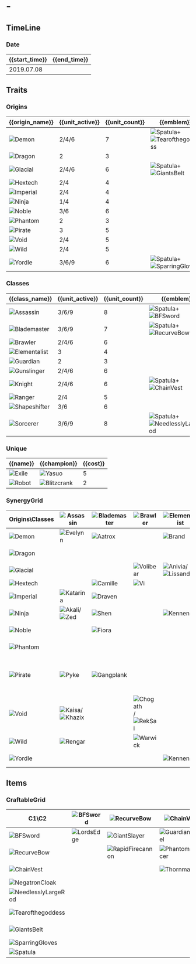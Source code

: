 # -

## TimeLine
### Date
| {{start_time}} | {{end_time}} |
| -              | -            |
| 2019.07.08     |              |

## Traits
### Origins
| {{origin_name}}                                  | {{unit_active}} | {{unit_count}} | {{emblem}}                                                                                                    | {{desc}} |
| -                                                | -               | -              | -                                                                                                             | -        |
| ![Demon](../tfttraits/icon/set1/Demon.png)       | 2/4/6           | 7              | ![Spatula](../tftitems/icon/set1/Spatula.png)+![Tearofthegoddess](../tftitems/icon/set1/Tearofthegoddess.png) |          |
| ![Dragon](../tfttraits/icon/set1/Dragon.png)     | 2               | 3              |                                                                                                               |          |
| ![Glacial](../tfttraits/icon/set1/Glacial.png)   | 2/4/6           | 6              | ![Spatula](../tftitems/icon/set1/Spatula.png)+![GiantsBelt](../tftitems/icon/set1/GiantsBelt.png)             |          |
| ![Hextech](../tfttraits/icon/set1/Hextech.png)   | 2/4             | 4              |                                                                                                               |          |
| ![Imperial](../tfttraits/icon/set1/Imperial.png) | 2/4             | 4              |                                                                                                               |          |
| ![Ninja](../tfttraits/icon/set1/Ninja.png)       | 1/4             | 4              |                                                                                                               |          |
| ![Noble](../tfttraits/icon/set1/Noble.png)       | 3/6             | 6              |                                                                                                               |          |
| ![Phantom](../tfttraits/icon/set1/Phantom.png)   | 2               | 3              |                                                                                                               |          |
| ![Pirate](../tfttraits/icon/set1/Pirate.png)     | 3               | 5              |                                                                                                               |          |
| ![Void](../tfttraits/icon/set1/Void.png)         | 2/4             | 5              |                                                                                                               |          |
| ![Wild](../tfttraits/icon/set1/Wild.png)         | 2/4             | 5              |                                                                                                               |          |
| ![Yordle](../tfttraits/icon/set1/Yordle.png)     | 3/6/9           | 6              | ![Spatula](../tftitems/icon/set1/Spatula.png)+![SparringGloves](../tftitems/icon/set1/SparringGloves.png)     |          |

### Classes
| {{class_name}}                                           | {{unit_active}} | {{unit_count}} | {{emblem}}                                                                                                        | {{desc}} |
| -                                                        | -               | -              | -                                                                                                                 | -        |
| ![Assassin](../tfttraits/icon/set1/Assassin.png)         | 3/6/9           | 8              | ![Spatula](../tftitems/icon/set1/Spatula.png)+![BFSword](../tftitems/icon/set1/BFSword.png)                       |          |
| ![Blademaster](../tfttraits/icon/set1/Blademaster.png)   | 3/6/9           | 7              | ![Spatula](../tftitems/icon/set1/Spatula.png)+![RecurveBow](../tftitems/icon/set1/RecurveBow.png)                 |          |
| ![Brawler](../tfttraits/icon/set1/Brawler.png)           | 2/4/6           | 6              |                                                                                                                   |          |
| ![Elementalist](../tfttraits/icon/set1/Elementalist.png) | 3               | 4              |                                                                                                                   |          |
| ![Guardian](../tfttraits/icon/set1/Guardian.png)         | 2               | 3              |                                                                                                                   |          |
| ![Gunslinger](../tfttraits/icon/set1/Gunslinger.png)     | 2/4/6           | 6              |                                                                                                                   |          |
| ![Knight](../tfttraits/icon/set1/Knight.png)             | 2/4/6           | 6              | ![Spatula](../tftitems/icon/set1/Spatula.png)+![ChainVest](../tftitems/icon/set1/ChainVest.png)                   |          |
| ![Ranger](../tfttraits/icon/set1/Ranger.png)             | 2/4             | 5              |                                                                                                                   |          |
| ![Shapeshifter](../tfttraits/icon/set1/Shapeshifter.png) | 3/6             | 6              |                                                                                                                   |          |
| ![Sorcerer](../tfttraits/icon/set1/Sorcerer.png)         | 3/6/9           | 8              | ![Spatula](../tftitems/icon/set1/Spatula.png)+![NeedlesslyLargeRod](../tftitems/icon/set1/NeedlesslyLargeRod.png) |          |

### Unique
| {{name}}                                   | {{champion}}                                            | {{cost}} |
| -                                          | -                                                       | -        |
| ![Exile](../tfttraits/icon/set1/Exile.png) | ![Yasuo](../tftchampions/icon/set1/Yasuo.png)           | 5        |
| ![Robot](../tfttraits/icon/set1/Robot.png) | ![Blitzcrank](../tftchampions/icon/set1/Blitzcrank.png) | 2        |

### SynergyGrid
| Origins\Classes                                  | ![Assassin](../tfttraits/icon/set1/Assassin.png)                                              | ![Blademaster](../tfttraits/icon/set1/Blademaster.png) | ![Brawler](../tfttraits/icon/set1/Brawler.png)                                                    | ![Elementalist](../tfttraits/icon/set1/Elementalist.png)                                              | ![Guardian](../tfttraits/icon/set1/Guardian.png)    | ![Gunslinger](../tfttraits/icon/set1/Gunslinger.png)                                                                                                            | ![Knight](../tfttraits/icon/set1/Knight.png)                                                | ![Ranger](../tfttraits/icon/set1/Ranger.png)      | ![Shapeshifter](../tfttraits/icon/set1/Shapeshifter.png)                                      | ![Sorcerer](../tfttraits/icon/set1/Sorcerer.png)                                            |
| -                                                | -                                                                                             | -                                                      | -                                                                                                 | -                                                                                                     | -                                                   | -                                                                                                                                                               | -                                                                                           | -                                                 | -                                                                                             | -                                                                                           |
| ![Demon](../tfttraits/icon/set1/Demon.png)       | ![Evelynn](../tftchampions/icon/set1/Evelynn.png)                                             | ![Aatrox](../tftchampions/icon/set1/Aatrox.png)        |                                                                                                   | ![Brand](../tftchampions/icon/set1/Brand.png)                                                         |                                                     |                                                                                                                                                                 |                                                                                             | ![Varus](../tftchampions/icon/set1/Varus.png)     | ![Elise](../tftchampions/icon/set1/Elise.png)/![Swain](../tftchampions/icon/set1/Swain.png)   | ![Morgana](../tftchampions/icon/set1/Morgana.png)                                           |
| ![Dragon](../tfttraits/icon/set1/Dragon.png)     |                                                                                               |                                                        |                                                                                                   |                                                                                                       | ![Pantheon](../tftchampions/icon/set1/Pantheon.png) |                                                                                                                                                                 |                                                                                             |                                                   | ![Shyvana](../tftchampions/icon/set1/Shyvana.png)                                             | ![AurelionSol](../tftchampions/icon/set1/AurelionSol.png)                                   |
| ![Glacial](../tfttraits/icon/set1/Glacial.png)   |                                                                                               |                                                        | ![Volibear](../tftchampions/icon/set1/Volibear.png)                                               | ![Anivia](../tftchampions/icon/set1/Anivia.png)/![Lissandra](../tftchampions/icon/set1/Lissandra.png) | ![Braum](../tftchampions/icon/set1/Braum.png)       |                                                                                                                                                                 | ![Sejuani](../tftchampions/icon/set1/Sejuani.png)                                           | ![Ashe](../tftchampions/icon/set1/Ashe.png)       |                                                                                               |                                                                                             |
| ![Hextech](../tfttraits/icon/set1/Hextech.png)   |                                                                                               | ![Camille](../tftchampions/icon/set1/Camille.png)      | ![Vi](../tftchampions/icon/set1/Vi.png)                                                           |                                                                                                       |                                                     | ![Jinx](../tftchampions/icon/set1/Jinx.png)                                                                                                                     |                                                                                             |                                                   | ![Jayce](../tftchampions/icon/set1/Jayce.png)                                                 |                                                                                             |
| ![Imperial](../tfttraits/icon/set1/Imperial.png) | ![Katarina](../tftchampions/icon/set1/Katarina.png)                                           | ![Draven](../tftchampions/icon/set1/Draven.png)        |                                                                                                   |                                                                                                       |                                                     |                                                                                                                                                                 | ![Darius](../tftchampions/icon/set1/Darius.png)                                             |                                                   | ![Swain](../tftchampions/icon/set1/Swain.png)                                                 |                                                                                             |
| ![Ninja](../tfttraits/icon/set1/Ninja.png)       | ![Akali](../tftchampions/icon/set1/Akali.png)/![Zed](../tftchampions/icon/set1/Zed.png)       | ![Shen](../tftchampions/icon/set1/Shen.png)            |                                                                                                   | ![Kennen](../tftchampions/icon/set1/Kennen.png)                                                       |                                                     |                                                                                                                                                                 |                                                                                             |                                                   |                                                                                               |                                                                                             |
| ![Noble](../tfttraits/icon/set1/Noble.png)       |                                                                                               | ![Fiora](../tftchampions/icon/set1/Fiora.png)          |                                                                                                   |                                                                                                       | ![Leona](../tftchampions/icon/set1/Leona.png)       | ![Lucian](../tftchampions/icon/set1/Lucian.png)                                                                                                                 | ![Garen](../tftchampions/icon/set1/Garen.png)/![Kayle](../tftchampions/icon/set1/Kayle.png) | ![Vayne](../tftchampions/icon/set1/Vayne.png)     |                                                                                               |                                                                                             |
| ![Phantom](../tfttraits/icon/set1/Phantom.png)   |                                                                                               |                                                        |                                                                                                   |                                                                                                       |                                                     |                                                                                                                                                                 | ![Mordekaiser](../tftchampions/icon/set1/Mordekaiser.png)                                   | ![Kindred](../tftchampions/icon/set1/Kindred.png) |                                                                                               | ![Karthus](../tftchampions/icon/set1/Karthus.png)                                           |
| ![Pirate](../tfttraits/icon/set1/Pirate.png)     | ![Pyke](../tftchampions/icon/set1/Pyke.png)                                                   | ![Gangplank](../tftchampions/icon/set1/Gangplank.png)  |                                                                                                   |                                                                                                       |                                                     | ![Gangplank](../tftchampions/icon/set1/Gangplank.png)/![Graves](../tftchampions/icon/set1/Graves.png)/![MissFortune](../tftchampions/icon/set1/MissFortune.png) |                                                                                             |                                                   |                                                                                               | ![TwistedFate](../tftchampions/icon/set1/TwistedFate.png)                                   |
| ![Void](../tfttraits/icon/set1/Void.png)         | ![Kaisa](../tftchampions/icon/set1/Kaisa.png)/![Khazix](../tftchampions/icon/set1/Khazix.png) |                                                        | ![Chogath](../tftchampions/icon/set1/Chogath.png)/![RekSai](../tftchampions/icon/set1/RekSai.png) |                                                                                                       |                                                     |                                                                                                                                                                 |                                                                                             | ![Kaisa](../tftchampions/icon/set1/Kaisa.png)     |                                                                                               | ![Kassadin](../tftchampions/icon/set1/Kassadin.png)                                         |
| ![Wild](../tfttraits/icon/set1/Wild.png)         | ![Rengar](../tftchampions/icon/set1/Rengar.png)                                               |                                                        | ![Warwick](../tftchampions/icon/set1/Warwick.png)                                                 |                                                                                                       |                                                     |                                                                                                                                                                 |                                                                                             |                                                   | ![Gnar](../tftchampions/icon/set1/Gnar.png)/![Nidalee](../tftchampions/icon/set1/Nidalee.png) | ![Ahri](../tftchampions/icon/set1/Ahri.png)                                                 |
| ![Yordle](../tfttraits/icon/set1/Yordle.png)     |                                                                                               |                                                        |                                                                                                   | ![Kennen](../tftchampions/icon/set1/Kennen.png)                                                       |                                                     | ![Tristana](../tftchampions/icon/set1/Tristana.png)                                                                                                             | ![Poppy](../tftchampions/icon/set1/Poppy.png)                                               |                                                   | ![Gnar](../tftchampions/icon/set1/Gnar.png)                                                   | ![Lulu](../tftchampions/icon/set1/Lulu.png)/![Veigar](../tftchampions/icon/set1/Veigar.png) |

## Items
### CraftableGrid
| C1\C2                                                               | ![BFSword](../tftitems/icon/set1/BFSword.png)     | ![RecurveBow](../tftitems/icon/set1/RecurveBow.png)           | ![ChainVest](../tftitems/icon/set1/ChainVest.png)         | ![NegatronCloak](../tftitems/icon/set1/NegatronCloak.png) | ![NeedlesslyLargeRod](../tftitems/icon/set1/NeedlesslyLargeRod.png)       | ![Tearofthegoddess](../tftitems/icon/set1/Tearofthegoddess.png) | ![GiantsBelt](../tftitems/icon/set1/GiantsBelt.png)         | ![SparringGloves](../tftitems/icon/set1/SparringGloves.png)       | ![Spatula](../tftitems/icon/set1/Spatula.png)                           |
| -                                                                   | -                                                 | -                                                             | -                                                         | -                                                         | -                                                                         | -                                                               | -                                                           | -                                                                 | -                                                                       |
| ![BFSword](../tftitems/icon/set1/BFSword.png)                       | ![LordsEdge](../tftitems/icon/set1/LordsEdge.png) | ![GiantSlayer](../tftitems/icon/set1/GiantSlayer.png)         | ![GuardianAngel](../tftitems/icon/set1/GuardianAngel.png) | ![Bloodthirster](../tftitems/icon/set1/Bloodthirster.png) | ![HextechGunblade](../tftitems/icon/set1/HextechGunblade.png)             | ![SpearofShojin](../tftitems/icon/set1/SpearofShojin.png)       | ![ZekesHerald](../tftitems/icon/set1/ZekesHerald.png)       | ![InfinityEdge](../tftitems/icon/set1/InfinityEdge.png)           | ![YoumuusGhostblade](../tftitems/icon/set1/YoumuusGhostblade.png)       |
| ![RecurveBow](../tftitems/icon/set1/RecurveBow.png)                 |                                                   | ![RapidFirecannon](../tftitems/icon/set1/RapidFirecannon.png) | ![PhantomDancer](../tftitems/icon/set1/PhantomDancer.png) | ![CursedBlade](../tftitems/icon/set1/CursedBlade.png)     | ![GuinsoosRageblade](../tftitems/icon/set1/GuinsoosRageblade.png)         | ![StatikkShiv](../tftitems/icon/set1/StatikkShiv.png)           | ![TitanicHydra](../tftitems/icon/set1/TitanicHydra.png)     | ![RepeatingCrossbow](../tftitems/icon/set1/RepeatingCrossbow.png) | ![BladeoftheRuinedKing](../tftitems/icon/set1/BladeoftheRuinedKing.png) |
| ![ChainVest](../tftitems/icon/set1/ChainVest.png)                   |                                                   |                                                               | ![Thornmail](../tftitems/icon/set1/Thornmail.png)         | ![SwordBreaker](../tftitems/icon/set1/SwordBreaker.png)   | ![LocketoftheIronSolari](../tftitems/icon/set1/LocketoftheIronSolari.png) | ![FrozenHeart](../tftitems/icon/set1/FrozenHeart.png)           | ![RedBuff](../tftitems/icon/set1/RedBuff.png)               | ![IceborneGauntlet](../tftitems/icon/set1/IceborneGauntlet.png)   | ![KnightsVow](../tftitems/icon/set1/KnightsVow.png)                     |
| ![NegatronCloak](../tftitems/icon/set1/NegatronCloak.png)           |                                                   |                                                               |                                                           | ![DragonsClaw](../tftitems/icon/set1/DragonsClaw.png)     | ![IonicSpark](../tftitems/icon/set1/IonicSpark.png)                       | ![Hush](../tftitems/icon/set1/Hush.png)                         | ![Zephyr](../tftitems/icon/set1/Zephyr.png)                 | ![Quicksilver](../tftitems/icon/set1/Quicksilver.png)             | ![RunaansHurricane](../tftitems/icon/set1/RunaansHurricane.png)         |
| ![NeedlesslyLargeRod](../tftitems/icon/set1/NeedlesslyLargeRod.png) |                                                   |                                                               |                                                           |                                                           | ![RabadonsDeathcap](../tftitems/icon/set1/RabadonsDeathcap.png)           | ![LudensEcho](../tftitems/icon/set1/LudensEcho.png)             | ![Morellonomicon](../tftitems/icon/set1/Morellonomicon.png) | ![ArcaneGauntlet](../tftitems/icon/set1/ArcaneGauntlet.png)       | ![Yuumi](../tftitems/icon/set1/Yuumi.png)                               |
| ![Tearofthegoddess](../tftitems/icon/set1/Tearofthegoddess.png)     |                                                   |                                                               |                                                           |                                                           |                                                                           | ![SeraphsEmbrace](../tftitems/icon/set1/SeraphsEmbrace.png)     | ![Redemption](../tftitems/icon/set1/Redemption.png)         | ![HandofJustice](../tftitems/icon/set1/HandofJustice.png)         | ![Darkin](../tftitems/icon/set1/Darkin.png)                             |
| ![GiantsBelt](../tftitems/icon/set1/GiantsBelt.png)                 |                                                   |                                                               |                                                           |                                                           |                                                                           |                                                                 | ![WarmogsArmor](../tftitems/icon/set1/WarmogsArmor.png)     | ![Backhand](../tftitems/icon/set1/Backhand.png)                   | ![FrozenMallet](../tftitems/icon/set1/FrozenMallet.png)                 |
| ![SparringGloves](../tftitems/icon/set1/SparringGloves.png)         |                                                   |                                                               |                                                           |                                                           |                                                                           |                                                                 |                                                             | ![ThiefsGloves](../tftitems/icon/set1/ThiefsGloves.png)           | ![Mittens](../tftitems/icon/set1/Mittens.png)                           |
| ![Spatula](../tftitems/icon/set1/Spatula.png)                       |                                                   |                                                               |                                                           |                                                           |                                                                           |                                                                 |                                                             |                                                                   | ![ForceofNature](../tftitems/icon/set1/ForceofNature.png)               |